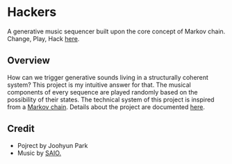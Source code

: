 # Hackers
A generative music sequencer built upon the core concept of Markov chain. Change, Play, Hack [here](https://hackers.parkjoohyun.com/).

## Overview
How can we trigger generative sounds living in a structurally coherent system? This project is my intuitive answer for that. The musical components of every sequence are played randomly based on the possibility of their states. The technical system of this project is inspired from a [Markov chain](https://en.wikipedia.org/wiki/Markov_chain). Details about the project are documented [here](https://www.parkjoohyun.com/Hackers.html).

## Credit
* Pojrect by Joohyun Park 
* Music by [SAIO.](https://soundcloud.com/saiopark)
